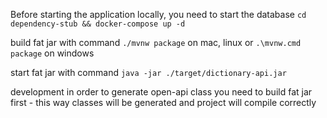 Before starting the application locally, you need to start the database
`cd dependency-stub && docker-compose up -d`

build fat jar with command `./mvnw package` on mac, linux or `.\mvnw.cmd package` on windows

start fat jar with command `java -jar ./target/dictionary-api.jar`

development
in order to generate open-api class you need to build fat jar first - this way classes will be generated
and project will compile correctly